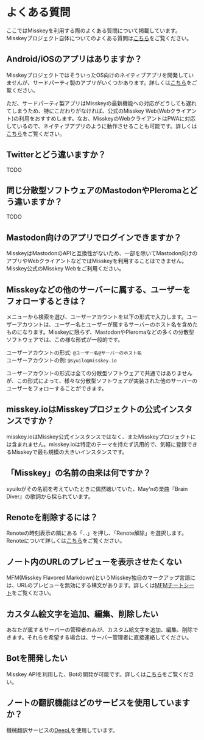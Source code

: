 # よくある質問
ここではMisskeyを利用する際のよくある質問について掲載しています。<br>
Misskeyプロジェクト自体についてのよくある質問は[こちら](./misskey)をご覧ください。

## Android/iOSのアプリはありますか？
MisskeyプロジェクトではそういったOS向けのネイティブアプリを開発していませんが、サードパーティ製のアプリがいくつかあります。詳しくは[こちら](./apps)をご覧ください。<br>

ただ、サードパーティ製アプリはMisskeyの最新機能への対応がどうしても遅れてしまうため、特にこだわりがなければ、公式のMisskey Web(Webクライアント)の利用をおすすめします。なお、MisskeyのWebクライアントはPWAに対応しているので、ネイティブアプリのように動作させることも可能です。詳しくは[こちら](todo)をご覧ください。

## Twitterとどう違いますか？
TODO

## 同じ分散型ソフトウェアのMastodonやPleromaとどう違いますか？
TODO

## Mastodon向けのアプリでログインできますか？
MisskeyはMastodonのAPIと互換性がないため、一部を除いてMastodon向けのアプリやWebクライアントなどではMisskeyを利用することはできません。<br>
Misskey公式のMisskey Webをご利用ください。

## Misskeyなどの他のサーバーに属する、ユーザーをフォローするときは？
メニューから検索を選び、ユーザーアカウントを以下の形式で入力します。ユーザーアカウントは、ユーザー名とユーザーが属するサーバーのホスト名を含めたものになります。Misskeyに限らず、MastodonやPleromaなどの多くの分散型ソフトウェアでは、この様な形式が一般的です。<br>

ユーザーアカウントの形式: `@ユーザー名@サーバーのホスト名`<br>
ユーザーアカウントの例: `@syuilo@misskey.io`<br>

ユーザーアカウントの形式は全ての分散型ソフトウェアで共通ではありませんが、この形式によって、様々な分散型ソフトウェアが実装された他のサーバーのユーザーをフォローすることができます。

## misskey.ioはMisskeyプロジェクトの公式インスタンスですか？
misskey.ioはMisskey公式インスタンスではなく、またMisskeyプロジェクトには含まれません。misskey.ioは特定のテーマを持たず汎用的で、気軽に登録できるMisskeyで最も規模の大きいインスタンスです。

## 「Misskey」の名前の由来は何ですか？
syuiloがその名前を考えていたときに偶然聴いていた、May'nの楽曲『Brain Diver』の歌詞から採られています。

## Renoteを削除するには？
Renoteの時刻表示の隣にある「...」を押し、「Renote解除」を選択します。<br>
Renoteについて詳しくは[こちら](../features/note)をご覧ください。

## ノート内のURLのプレビューを表示させたくない
MFM(Misskey Flavored Markdown)というMisskey独自のマークアップ言語には、URLのプレビューを無効にする構文があります。詳しくは[MFMチートシート](/mfm-cheat-sheet)をご覧ください。

## カスタム絵文字を追加、編集、削除したい
あなたが属するサーバーの管理者のみが、カスタム絵文字を追加、編集、削除できます。それらを希望する場合は、サーバー管理者に直接連絡してください。

## Botを開発したい
Misskey APIを利用した、Botの開発が可能です。詳しくは[こちら](../advanced/develop-bot)をご覧ください。

## ノートの翻訳機能はどのサービスを使用していますか？
機械翻訳サービスの[DeepL](https://www.deepl.com/)を使用しています。
